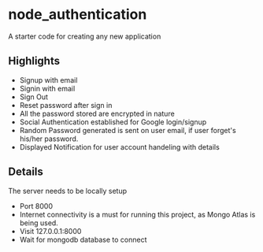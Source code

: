 # node_authentication
A starter code for creating any new application

## Highlights
  - Signup with email
  - Signin with email
  - Sign Out
  - Reset password after sign in
  - All the password stored are encrypted in nature
  - Social Authentication established for Google login/signup
  - Random Password generated is sent on user email, if user forget's his/her password.
  - Displayed Notification for user account handeling with details  

## Details
The server needs to be locally setup
  - Port 8000
  - Internet connectivity is a must for running this project, as Mongo Atlas is being used.
  - Visit 127.0.0.1:8000
  - Wait for mongodb database to connect

